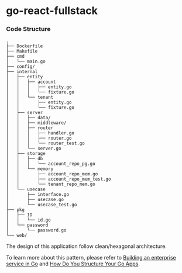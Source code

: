 
# go-react-fullstack



### Code Structure
```
.
├── Dockerfile
├── Makefile
├── cmd
│   └── main.go
├── config/
├── internal
│   ├── entity
│   │   ├── account
│   │   │   ├── entity.go
│   │   │   └── fixture.go
│   │   └── tenant
│   │       ├── entity.go
│   │       └── fixture.go
│   ├── server
│   │   ├── data/
│   │   ├── middleware/
│   │   ├── router
│   │   │   ├── handler.go
│   │   │   ├── router.go
│   │   │   └── router_test.go
│   │   └── server.go
│   ├── storage
│   │   ├── db
│   │   │   └── account_repo_pg.go
│   │   └── memory
│   │       ├── account_repo_mem.go
│   │       ├── account_repo_mem_test.go
│   │       └── tenant_repo_mem.go
│   └── usecase
│       ├── interface.go
│       ├── usecase.go
│       └── usecase_test.go
├── pkg
│   ├── ID
│   │   └── id.go
│   └── password
│       └── password.go
└── web/
```

The design of this application follow clean/hexagonal architecture.

To learn more about this pattern, please refer to [Building an enterprise service in Go](https://youtu.be/twcDf_Y2gXY) and [How Do You Structure Your Go Apps](https://youtu.be/oL6JBUk6tj0).
